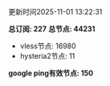 更新时间2025-11-01 13:22:31

**总订阅: 227**
**总节点: 44231**
- vless节点: 16980
- hysteria2节点: 11

**google ping有效节点: 150**
